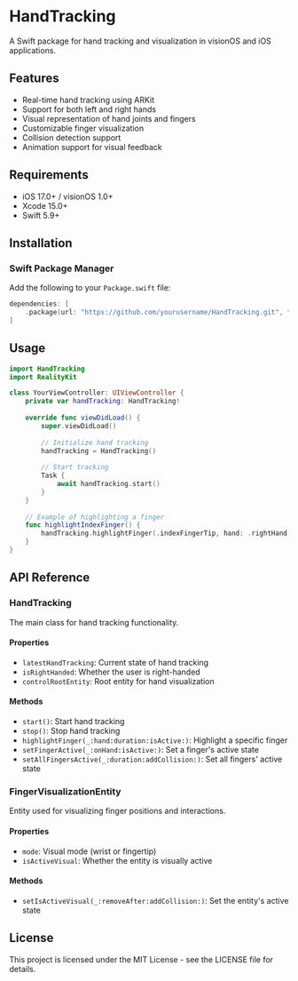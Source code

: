 # HandTracking

A Swift package for hand tracking and visualization in visionOS and iOS applications.

## Features

- Real-time hand tracking using ARKit
- Support for both left and right hands
- Visual representation of hand joints and fingers
- Customizable finger visualization
- Collision detection support
- Animation support for visual feedback

## Requirements

- iOS 17.0+ / visionOS 1.0+
- Xcode 15.0+
- Swift 5.9+

## Installation

### Swift Package Manager

Add the following to your `Package.swift` file:

```swift
dependencies: [
    .package(url: "https://github.com/yourusername/HandTracking.git", from: "1.0.0")
]
```

## Usage

```swift
import HandTracking
import RealityKit

class YourViewController: UIViewController {
    private var handTracking: HandTracking!
    
    override func viewDidLoad() {
        super.viewDidLoad()
        
        // Initialize hand tracking
        handTracking = HandTracking()
        
        // Start tracking
        Task {
            await handTracking.start()
        }
    }
    
    // Example of highlighting a finger
    func highlightIndexFinger() {
        handTracking.highlightFinger(.indexFingerTip, hand: .rightHand, duration: 1.0, isActive: true)
    }
}
```

## API Reference

### HandTracking

The main class for hand tracking functionality.

#### Properties

- `latestHandTracking`: Current state of hand tracking
- `isRightHanded`: Whether the user is right-handed
- `controlRootEntity`: Root entity for hand visualization

#### Methods

- `start()`: Start hand tracking
- `stop()`: Stop hand tracking
- `highlightFinger(_:hand:duration:isActive:)`: Highlight a specific finger
- `setFingerActive(_:onHand:isActive:)`: Set a finger's active state
- `setAllFingersActive(_:duration:addCollision:)`: Set all fingers' active state

### FingerVisualizationEntity

Entity used for visualizing finger positions and interactions.

#### Properties

- `mode`: Visual mode (wrist or fingertip)
- `isActiveVisual`: Whether the entity is visually active

#### Methods

- `setIsActiveVisual(_:removeAfter:addCollision:)`: Set the entity's active state

## License

This project is licensed under the MIT License - see the LICENSE file for details. 
